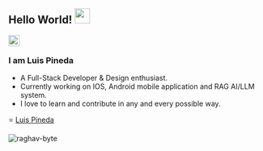 ## Hello World! <img src="https://raw.githubusercontent.com/iampavangandhi/iampavangandhi/master/gifs/Hi.gif" width="30px"></h2>

<!-- <a href="https://twitter.com/divsoup">
  <img align="left" alt="luis' Twitter" width="22px" src="https://cdn.jsdelivr.net/npm/simple-icons@v3/icons/twitter.svg" />
</a> -->
<a href="https://www.linkedin.com/in/luisfpineda1/">
  <img align="left" alt="Luis' Linkedin" width="22px" src="https://cdn.jsdelivr.net/npm/simple-icons@v3/icons/linkedin.svg" />
</a>
<!-- <a href="https://github.com/luispinedajr">
  <img align="left" alt="Luis' Github" width="22px" src="https://cdn.jsdelivr.net/npm/simple-icons@v3/icons/github.svg" />
</a>
 <a href="https://t.me/luispinedajr">
  <img align="left" alt="Luis' Telegram" width="22px" src="https://cdn.jsdelivr.net/npm/simple-icons@v3/icons/telegram.svg" />
</a>
<a href="https://medium.com/@luispinedajr">
  <img align="left" alt="Luis' Medium" width="22px" src="https://cdn.jsdelivr.net/npm/simple-icons@v3/icons/medium.svg" />
</a> -->

<br />


### I am Luis Pineda
- A Full-Stack Developer & Design enthusiast. 
- Currently working on IOS, Android mobile application and RAG AI/LLM system.
- I love to learn and contribute in any and every possible way. 
 <!-- - I'm currently looking for opportunities. -->


⭐️  [Luis Pineda](https:luispineda.dev)


<p align="left"> <img src="https://komarev.com/ghpvc/?username=luispinedajr" alt="raghav-byte" /> </p>






